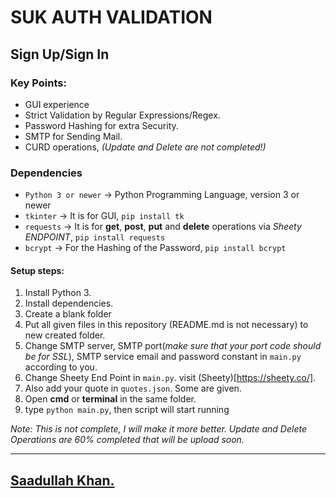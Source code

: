 # SUK AUTH VALIDATION
## Sign Up/Sign In

### Key Points:
- GUI experience
- Strict Validation by Regular Expressions/Regex.
- Password Hashing for extra Security.
- SMTP for Sending Mail.
- CURD operations, _(Update and Delete are not completed!)_

### Dependencies
- `Python 3 or newer` -> Python Programming Language, version 3 or newer
- `tkinter` -> It is for GUI, `pip install tk`
- `requests` -> It is for **get**, **post**, **put** and **delete** operations via *Sheety ENDPOINT*, `pip install requests`
- `bcrypt` -> For the Hashing of the Password, `pip install bcrypt`


#### Setup steps:
1. Install Python 3.
2. Install dependencies.
3. Create a blank folder
4. Put all given files in this repository (README.md is not necessary) to new created folder.
5. Change SMTP server, SMTP port(*make sure that your port code should be for SSL*), SMTP service email and password constant in `main.py` according to you.
6. Change Sheety End Point in `main.py`. visit (Sheety)[https://sheety.co/].
7. Also add your quote in `quotes.json`. Some are given.
6. Open **cmd** or **terminal** in the same folder.
7. type `python main.py`, then script will start running

*Note: This is not complete, I will make it more better. Update and Delete Operations are 60% completed that will be upload soon.*

---
## [Saadullah Khan.](https://www.linkedin.com/in/Saadullahkhan3)
